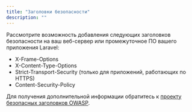 ```yaml
---
title: "Заголовки безопасности"
description: ""
---
```


Рассмотрите возможность добавления следующих заголовков безопасности на ваш веб-сервер или промежуточное ПО вашего приложения Laravel:

- X-Frame-Options
- X-Content-Type-Options
- Strict-Transport-Security (только для приложений, работающих по HTTPS)
- Content-Security-Policy

Для получения дополнительной информации обратитесь к [проекту безопасных заголовков OWASP](https://owasp.org/www-project-secure-headers/).

